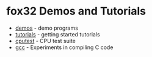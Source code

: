 # fox32 Demos and Tutorials

 - [demos](demos) - demo programs
 - [tutorials](tutorials) - getting started tutorials
 - [cputest](cputest) - CPU test suite
 - [gcc](gcc) - Experiments in compiling C code
